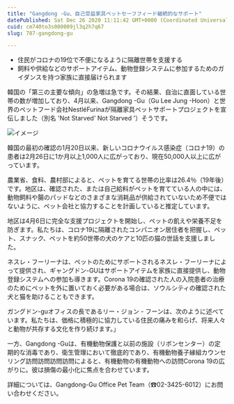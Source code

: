 ```yaml
---
title: "Gangdong -Gu、自己受益家具ペットセーフフィード継続的なサポート"
datePublished: Sat Dec 26 2020 11:11:42 GMT+0000 (Coordinated Universal Time)
cuid: cm740to3s000009jl3q2h7q67
slug: 787-gangdong-gu

---
```



- 住民がコロナの19位で不便になるように隔離世帯を支援する
- 飼料や供給などのサポートアイテム、動物登録システムに参加するためのガイダンスを持つ家族に直接届けられます

韓国の「第三の主要な傾向」の急増は急です。その結果、自治に直面している世帯の数が増加しており、4月以来、Gangdong -Gu（Gu Lee Jung -Hoon）と世界のペットフード会社NestléFurinaが隔離家具ペットサポートプロジェクトを宣伝しました（別名 'Not Starved' Not Starved '）そうです。

![イメージ](https://cdn.hashnode.com/res/hashnode/image/upload/v1739492332572/f6d70c7b-2cef-4468-8384-6688dac8a7e6.png)

韓国の最初の確認の1月20日以来、新しいコロナウイルス感染症（コロナ19）の患者は2月26日に1か月以上1,000人に広がっており、現在50,000人以上に広がっています。

農業省、食料、農村部によると、ペットを育てる世帯の比率は26.4％（19年後）です。地区は、確認された、または自己給料がペットを育てている人の中には、動物飼料や腸のパッドなどのさまざまな消耗品が供給されていないため不便ではないように、ペット会社と協力することを計画していると推定しています。

地区は4月6日に完全な支援プロジェクトを開始し、ペットの飢えや栄養不足を防ぎます。私たちは、コロナ19に隔離されたコンパニオン居住者を把握し、ペット、スナック、ペットを約50世帯の犬のケアと10匹の猫の世話を支援しました。

ネスレ・フーリーナは、ペットのためにサポートされるネスレ・フーリーナによって提供され、ギャングドン-GUはサポートアイテムを家族に直接提供し、動物登録システムへの参加も導きます。Corona 19の確認された人の入院患者の治療のためにペットを外に置いておく必要がある場合は、ソウルシティの確認された犬と猫を助けることもできます。

ガングドン-guオフィスの長であるリー・ジョン - フーンは、次のように述べています。私たちは、価格に積極的に協力している住民の痛みを和らげ、将来人々と動物が共存する文化を作り続けます。」

一方、Gangdong -Guは、有機動物保護と以前の施設（リボンセンター）の定期的な消毒であり、衛生管理において徹底的であり、有機動物養子縁組カウンセリング訪問訪問訪問訪問によると、有機動物の有機動物への訪問Corona 19の広がりに。彼は損傷の最小化に焦点を合わせています。

詳細については、Gangdong-Gu Office Pet Team（☎02-3425-6012）にお問い合わせください。